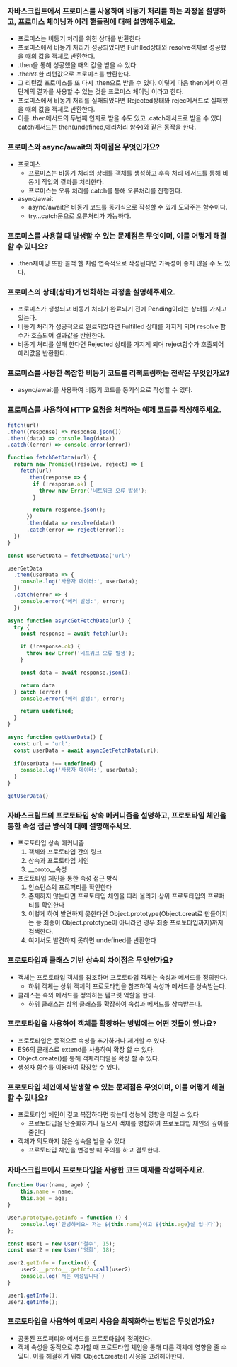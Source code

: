 ### **자바스크립트에서 프로미스를 사용하여 비동기 처리를 하는 과정을 설명하고, 프로미스 체이닝과 에러 핸들링에 대해 설명해주세요.**

- 프로미스는 비동기 처리를 위한 상태를 반환한다
- 프로미스에서 비동기 처리가 성공되었다면 Fulfilled상태와 resolve객체로 성공했을 때의 값을 객체로 반환한다.
- .then을 통해 성공했을 때의 값을 받을 수 있다.
- .then또한 리턴값으로 프로미스를 반환한다.
- 그 리턴값 프로미스를 또 다시 .then으로 받을 수 있다. 이렇게 다음 then에서 이전 단계의 결과를 사용할 수 있는 것을 프로미스 체이닝 이라고 한다.
- 프로미스에서 비동기 처리를 실패되었다면 Rejected상태와 rejec메서드로 실패했을 때의 값을 객체로 반환한다.
- 이를 .then메서드의 두번째 인자로 받을 수도 있고 .catch메서드로 받을 수 있다 catch메서드는 then(undefined,에러처리 함수)와 같은 동작을 한다.

### 프로미스와 async/await의 차이점은 무엇인가요?

- 프로미스
    - 프로미스는 비동기 처리의 상태를 객체를 생성하고 후속 처리 메서드를 통해 비동기 작업의 결과를 처리한다.
    - 프로미스는 오류 처리를 catch를 통해 오류처리를 진행한다.
- async/await
    - async/await은 비동기 코드를 동기식으로 작성할 수 있게 도와주는 함수이다.
    - try…catch문으로 오류처리가 가능하다.

### 프로미스를 사용할 때 발생할 수 있는 문제점은 무엇이며, 이를 어떻게 해결할 수 있나요?

- .then체이닝 또한 콜백 헬 처럼 연속적으로 작성된다면 가독성이 좋지 않을 수 도 있다.

### 프로미스의 상태(상태)가 변화하는 과정을 설명해주세요.

- 프로미스가 생성되고 비동기 처리가 완료되기 전에 Pending이라는 상태를 가지고있는다.
- 비동기 처리가 성공적으로 완료되었다면 Fulfilled 상태를 가지게 되며 resolve 함수가 호출되어 결과값을 반환한다.
- 비동기 처리를 실패 한다면 Rejected 상태를 가지게 되며 reject함수가 호출되어 에러값을 반환한다.

### 프로미스를 사용한 복잡한 비동기 코드를 리팩토링하는 전략은 무엇인가요?

- async/await를 사용하여 비동기 코드를 동기식으로 작성할 수 있다.

### 프로미스를 사용하여 HTTP 요청을 처리하는 예제 코드를 작성해주세요.

```jsx
fetch(url)
.then((response) => response.json())
.then((data) => console.log(data))
.catch((error) => console.error(error))
```

```jsx
function fetchGetData(url) {
  return new Promise((resolve, reject) => {
    fetch(url)
      .then(response => {
        if (!response.ok) {
          throw new Error('네트워크 오류 발생');
        }

        return response.json();
      })
      .then(data => resolve(data))
      .catch(error => reject(error));
  })
}

const userGetData = fetchGetData('url')

userGetData
  .then(userData => {
    console.log('사용자 데이터:', userData);
  })
  .catch(error => {
    console.error('에러 발생:', error);
  })
```

```jsx
async function asyncGetFetchData(url) {
  try {
    const response = await fetch(url);

    if (!response.ok) {
      throw new Error('네트워크 오류 발생');
    }

    const data = await response.json();

    return data
  } catch (error) {
    console.error('에러 발생:', error);

    return undefined;
  }
}

async function getUserData() {
  const url = 'url';
  const userData = await asyncGetFetchData(url);
  
  if(userData !== undefined) {
    console.log('사용자 데이터:', userData);
  }
}

getUserData()
```

### **자바스크립트의 프로토타입 상속 메커니즘을 설명하고, 프로토타입 체인을 통한 속성 접근 방식에 대해 설명해주세요.**

- 프로토타입 상속 메커니즘
    1. 객체와 프로토타입 간의 링크
    2. 상속과 프로토타입 체인
    3. __proto__속성
- 프로토타입 체인을 통한 속성 접근 방식
    1. 인스턴스의 프로퍼티를 확인한다
    2. 존재하지 않는다면 프로토타입 체인을 따라 올라가 상위 프로토타입의 프로퍼티를 확인한다
    3. 이렇게 하여 발견하지 못한다면 Object.prototype(Object.creat로 만들어지는 등 최종이 Object.prototype이 아니라면 경우 최종 프로토타입까지)까지 검색한다.
    4. 여기서도 발견하지 못하면 undefined를 반환한다

### 프로토타입과 클래스 기반 상속의 차이점은 무엇인가요?

- 객체는 프로토타입 객체를 참조하며 프로토타입 객체는 속성과 메서드를 정의한다.
    - 하위 객체는 상위 객체의 프로토타입을 참조하여 속성과 메서드를 상속받는다.
- 클래스는 속와 메서드를 정의하는 템프릿 역할을 한다.
    - 하위 클래스는 상위 클래스를 확장하여 속성과 메서드를 상속받는다.

### 프로토타입을 사용하여 객체를 확장하는 방법에는 어떤 것들이 있나요?

- 프로토타입은 동적으로 속성을 추가하거나 제거할 수 있다.
- ES6의 클래스로 extend를 사용하여 확장 할 수 있다.
- Object.create()를 통해 객체리터럴을 확장 할 수 있다.
- 생성자 함수를 이용하여 확장할 수 있다.

### 프로토타입 체인에서 발생할 수 있는 문제점은 무엇이며, 이를 어떻게 해결할 수 있나요?

- 프로토타입 체인이 깊고 복잡하다면 찾는데 성능에 영향을 미칠 수 있다
    - 프로토타입을 단순화하거나 필요시 객체를 병합하여 프로토타입 체인의 깊이를 줄인다
- 객체가 의도하지 않은 상속을 받을 수 있다
    - 프로토타입 체인을 변경할 때 주의를 하고 검토한다.

### 자바스크립트에서 프로토타입을 사용한 코드 예제를 작성해주세요.

```jsx
function User(name, age) {
	this.name = name;
	this.age = age;
}

User.prototype.getInfo = function () {
	console.log(`안녕하세요~ 저는 ${this.name}이고 ${this.age}살 입니다`);
};

const user1 = new User('철수', 15);
const user2 = new User('영희', 18);

user2.getInfo = function() {
	user2.__proto__.getInfo.call(user2)
	console.log(`저는 여성입니다`) 
}

user1.getInfo();
user2.getInfo();
```

### 프로토타입을 사용하여 메모리 사용을 최적화하는 방법은 무엇인가요?

- 공통된 프로퍼티와 메서드를 프로토타입에 정의한다.
- 객체 속성을 동적으로 추가할 때 프로토타입 체인을 통해 다른 객체에 영향을 줄 수 있다. 이를 해결하기 위해 Object.create() 사용을 고려해야한다.